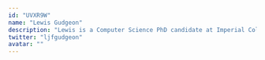 ```yaml
---
id: "UVXR9W"
name: "Lewis Gudgeon"
description: "Lewis is a Computer Science PhD candidate at Imperial College London, publishing mainly on DeFi risks. Prior to this he worked as an economics consultant. He holds an MPhil in Economics Research from the University of Cambridge and a BA in Philosophy, Politics and Economics from Warwick University."
twitter: "ljfgudgeon"
avatar: ""
---
```

